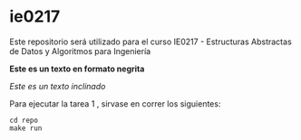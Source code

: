 # ie0217
Este repositorio será utilizado para el curso IE0217 - Estructuras Abstractas de Datos y Algoritmos para Ingeniería

**Este es un texto en formato negrita**

_Este es un texto inclinado_

Para ejecutar la tarea 1 , sirvase en correr los siguientes:
```
cd repo
make run
```
